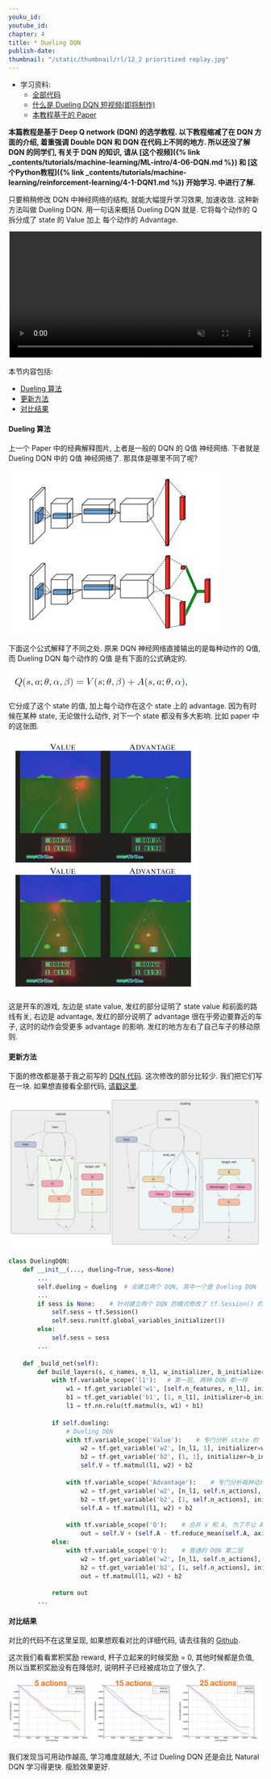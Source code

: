 ```yaml
---
youku_id:
youtube_id:
chapter: 4
title: * Dueling DQN
publish-date:
thumbnail: "/static/thumbnail/rl/12_2 prioritized replay.jpg"
---
```


* 学习资料:
  * [全部代码](https://github.com/MorvanZhou/tutorials/tree/master/Reinforcement_learning_TUT/5.3_Dueling_DQN)
  * [什么是 Dueling DQN 短视频(即将制作)](#)
  * [本教程基于的 Paper](https://arxiv.org/abs/1511.06581)


**本篇教程是基于 Deep Q network (DQN) 的选学教程.
以下教程缩减了在 DQN 方面的介绍, 着重强调 Double DQN 和 DQN 在代码上不同的地方.
所以还没了解 DQN 的同学们, 有关于 DQN 的知识,
请从 [这个视频]({% link _contents/tutorials/machine-learning/ML-intro/4-06-DQN.md %})
和 [这个Python教程]({% link _contents/tutorials/machine-learning/reinforcement-learning/4-1-DQN1.md %}) 开始学习.
中进行了解.**

只要稍稍修改 DQN 中神经网络的结构, 就能大幅提升学习效果, 加速收敛. 这种新方法叫做
Dueling DQN. 用一句话来概括 Dueling DQN 就是. 它将每个动作的 Q 拆分成了 state 的 Value
加上 每个动作的 Advantage.

<div align="center">
<video width="500" controls loop autoplay muted>
  <source src="/static/results/rl/Pendulum DQN.mp4" type="video/mp4">
  Your browser does not support HTML5 video.
</video>
</div>


本节内容包括:

* [Dueling 算法](#algorithm)
* [更新方法](#learn)
* [对比结果](#result)


<h4 class="tut-h4-pad" id="algorithm">Dueling 算法</h4>

上一个 Paper 中的经典解释图片, 上者是一般的 DQN 的 Q值 神经网络.
下者就是 Dueling DQN 中的 Q值 神经网络了. 那具体是哪里不同了呢?

<img class="course-image" src="/static/results/rl/4-7-1.png">

下面这个公式解释了不同之处. 原来 DQN 神经网络直接输出的是每种动作的 Q值,
而 Dueling DQN 每个动作的 Q值 是有下面的公式确定的.

<img class="course-image" src="/static/results/rl/4-7-2.png">

它分成了这个 state 的值, 加上每个动作在这个 state 上的 advantage.
因为有时候在某种 state, 无论做什么动作, 对下一个 state 都没有多大影响. 比如 paper 中的这张图.


<img class="course-image" src="/static/results/rl/4-7-3.png">

这是开车的游戏, 左边是 state value, 发红的部分证明了 state value 和前面的路线有关,
右边是 advantage, 发红的部分说明了 advantage 很在乎旁边要靠近的车子, 这时的动作会受更多
advantage 的影响. 发红的地方左右了自己车子的移动原则.






<h4 class="tut-h4-pad" id="learn">更新方法</h4>

下面的修改都是基于我之前写的 [DQN 代码](https://github.com/MorvanZhou/tutorials/blob/master/Reinforcement_learning_TUT/5_Deep_Q_Network/RL_brain.py).
这次修改的部分比较少. 我们把它们写在一块. 如果想直接看全部代码, [请戳这里](https://github.com/MorvanZhou/tutorials/tree/master/Reinforcement_learning_TUT/5.3_Dueling_DQN).

<img class="course-image" src="/static/results/rl/4-7-4.png">

```python
class DuelingDQN:
    def __init__(..., dueling=True, sess=None)
        ...
        self.dueling = dueling  # 会建立两个 DQN, 其中一个是 Dueling DQN
        ...
        if sess is None:    # 针对建立两个 DQN 的模式修改了 tf.Session() 的建立方式
            self.sess = tf.Session()
            self.sess.run(tf.global_variables_initializer())
        else:
            self.sess = sess
        ...

    def _build_net(self):
        def build_layers(s, c_names, n_l1, w_initializer, b_initializer):
            with tf.variable_scope('l1'):   # 第一层, 两种 DQN 都一样
                w1 = tf.get_variable('w1', [self.n_features, n_l1], initializer=w_initializer, collections=c_names)
                b1 = tf.get_variable('b1', [1, n_l1], initializer=b_initializer, collections=c_names)
                l1 = tf.nn.relu(tf.matmul(s, w1) + b1)

            if self.dueling:
                # Dueling DQN
                with tf.variable_scope('Value'):    # 专门分析 state 的 Value
                    w2 = tf.get_variable('w2', [n_l1, 1], initializer=w_initializer, collections=c_names)
                    b2 = tf.get_variable('b2', [1, 1], initializer=b_initializer, collections=c_names)
                    self.V = tf.matmul(l1, w2) + b2

                with tf.variable_scope('Advantage'):    # 专门分析每种动作的 Advantage
                    w2 = tf.get_variable('w2', [n_l1, self.n_actions], initializer=w_initializer, collections=c_names)
                    b2 = tf.get_variable('b2', [1, self.n_actions], initializer=b_initializer, collections=c_names)
                    self.A = tf.matmul(l1, w2) + b2

                with tf.variable_scope('Q'):    # 合并 V 和 A, 为了不让 A 直接学成了 Q, 我们减掉了 A 的均值
                    out = self.V + (self.A - tf.reduce_mean(self.A, axis=1, keep_dims=True))     # Q = V(s) + A(s,a)
            else:
                with tf.variable_scope('Q'):    # 普通的 DQN 第二层
                    w2 = tf.get_variable('w2', [n_l1, self.n_actions], initializer=w_initializer, collections=c_names)
                    b2 = tf.get_variable('b2', [1, self.n_actions], initializer=b_initializer, collections=c_names)
                    out = tf.matmul(l1, w2) + b2

            return out
        ...
```

<h4 class="tut-h4-pad" id="result">对比结果</h4>

对比的代码不在这里呈现, 如果想观看对比的详细代码, 请去往我的 [Github](https://github.com/MorvanZhou/tutorials/blob/master/Reinforcement_learning_TUT/5.3_Dueling_DQN/run_Pendulum.py).

这次我们看看累积奖励 reward, 杆子立起来的时候奖励 = 0, 其他时候都是负值,
所以当累积奖励没有在降低时, 说明杆子已经被成功立了很久了.

<img class="course-image" src="/static/results/rl/4-7-5.jpg">

我们发现当可用动作越高, 学习难度就越大, 不过 Dueling DQN 还是会比 Natural DQN 学习得更快. 瘦脸效果更好.

